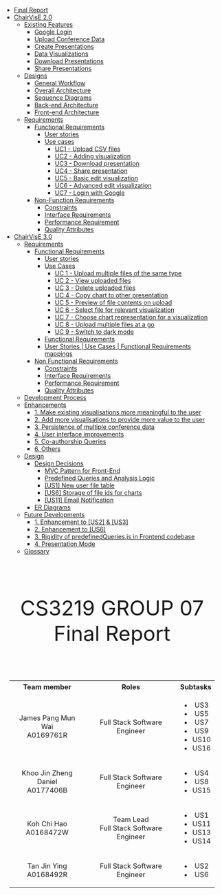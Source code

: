 - [Final Report](#final-report)
- [ChairVisE 2.0](#chairvise-20)
  - [Existing Features](#existing-features)
    - [Google Login](#google-login)
    - [Upload Conference Data](#upload-conference-data)
    - [Create Presentations](#create-presentations)
    - [Data Visualizations](#data-visualizations)
    - [Download Presentations](#download-presentations)
    - [Share Presentations](#share-presentations)
  - [Designs](#designs)
    - [General Workflow](#general-workflow)
    - [Overall Architecture](#overall-architecture)
    - [Sequence Diagrams](#sequence-diagrams)
    - [Back-end Architecture](#back-end-architecture)
    - [Front-end Architecture](#front-end-architecture)
  - [Requirements](#requirements)
    - [Functional Requirements](#functional-requirements)
      - [User stories](#user-stories)
      - [Use cases](#use-cases)
        - [UC1 - Upload CSV files](#uc1---upload-csv-files)
        - [UC2 - Adding visualization](#uc2---adding-visualization)
        - [UC3 - Download presentation](#uc3---download-presentation)
        - [UC4 - Share presentation](#uc4---share-presentation)
        - [UC5 - Basic edit visualization](#uc5---basic-edit-visualization)
        - [UC6 - Advanced edit visualization](#uc6---advanced-edit-visualization)
        - [UC7 - Login with Google](#uc7---login-with-google)
    - [Non-Function Requirements](#non-function-requirements)
      - [Constraints](#constraints)
      - [Interface Requirements](#interface-requirements)
      - [Performance Requirement](#performance-requirement)
      - [Quality Attributes](#quality-attributes)
- [ChairVisE 3.0](#chairvise-30)
  - [Requirements](#requirements-1)
    - [Functional Requirements](#functional-requirements-1)
      - [User stories](#user-stories-1)
      - [Use Cases](#use-cases)
        - [UC 1 - Upload multiple files of the same type](#uc-1---upload-multiple-files-of-the-same-type)
        - [UC 2 - View uploaded files](#uc-2---view-uploaded-files)
        - [UC 3 - Delete uploaded files](#uc-3---delete-uploaded-files)
        - [UC 4 - Copy chart to other presentation](#uc-4---copy-chart-to-other-presentation)
        - [UC 5 - Preview of file contents on upload](#uc-5---preview-of-file-contents-on-upload)
        - [UC 6 - Select file for relevant visualization](#uc-6---select-file-for-relevant-visualization)
        - [UC 7 - Choose chart representation for a visualization](#uc-7---choose-chart-representation-for-a-visualization)
        - [UC 8 - Upload multiple files at a go](#uc-8---upload-multiple-files-at-a-go)
        - [UC 9 - Switch to dark mode](#uc-9---switch-to-dark-mode)
      - [Functional Requirements](#functional-requirements-2)
      - [User Stories | Use Cases | Functional Requirements mappings](#user-stories--use-cases--functional-requirements-mappings)
    - [Non Functional Requirements](#non-functional-requirements)
      - [Constraints](#constraints-1)
      - [Interface Requirements](#interface-requirements-1)
      - [Performance Requirement](#performance-requirement-1)
      - [Quality Attributes](#quality-attributes-1)
  - [Development Process](#development-process)
  - [Enhancements](#enhancements)
    - [1. Make existing visualisations more meaningful to the user](#1-make-existing-visualisations-more-meaningful-to-the-user)
    - [2. Add more visualisations to provide more value to the user](#2-add-more-visualisations-to-provide-more-value-to-the-user)
    - [3. Persistence of multiple conference data](#3-persistence-of-multiple-conference-data)
    - [4. User interface improvements](#4-user-interface-improvements)
    - [5. Co-authorship Queries](#5-co-authorship-queries)
    - [6. Others](#6-others)
  - [Design](#design)
    - [Design Decisions](#design-decisions)
      - [MVC Pattern for Front-End](#mvc-pattern-for-front-end)
      - [Predefined Queries and Analysis Logic](#predefined-queries-and-analysis-logic)
      - [[US1] New user file table](#us1-new-user-file-table)
      - [[US6] Storage of file ids for charts](#us6-storage-of-file-ids-for-charts)
      - [[US11] Email Notification](#us11-email-notification)
    - [ER Diagrams](#er-diagrams)
  - [Future Developments](#future-developments)
    - [1. Enhancement to [US2] & [US3]](#1-enhancement-to-us2--us3)
    - [2. Enhancement to [US6]](#2-enhancement-to-us6)
    - [3. Rigidity of predefinedQueries.js in Frontend codebase](#3-rigidity-of-predefinedqueriesjs-in-frontend-codebase)
    - [4. Presentation Mode](#4-presentation-mode)
  - [Glossary](#glossary)

<div style="height: 100vh;">
    <div style="font-size: 3rem; text-align: center; padding-top: 5rem;">
        CS3219 GROUP 07<br>Final Report
    </div>
    <div style = "text-align: center">
        <table style="padding-top: 5rem; text-align: center; margin: 0 auto; width: 95%;">
            <tr>
                <th>Team member</th>
                <th>Roles</th>
                <th>Subtasks</th>
            </tr>
            <tr>
                <td>James Pang Mun Wai<br/>A0169761R</td>
                <td>Full Stack Software Engineer</td>
                <td>
                    <ul>
                        <li>US3</li>
                        <li>US5</li>
                        <li>US7</li>
                        <li>US9</li>
                        <li>US10</li>
                        <li>US16</li>
                    </ul>
                </td>
            </tr>
            <tr>
                <td>Khoo Jin Zheng Daniel <br/> A0177406B</td>
                <td>Full Stack Software Engineer</td>
                <td>
                    <ul>
                        <li>US4</li>
                        <li>US8</li>
                        <li>US15</li>
                    </ul>
                </td>
            </tr>
            <tr>
                <td>Koh Chi Hao <br/> A0168472W</td>
                <td>Team Lead <br> Full Stack Software Engineer</td>
                <td>
                    <ul>
                        <li>US1</li>
                        <li>US11</li>
                        <li>US13</li>
                        <li>US14</li>
                    </ul>
                </td>
            </tr>
            <tr>
                <td>Tan Jin Ying <br/> A0168492R</td>
                <td>Full Stack Software Engineer</td>
                <td>
                    <ul>
                        <li>US2</li>
                        <li>US6</li>
                    </ul>
                </td>
            </tr>
        </table> 
    </div>
</div>

<br><br><br><br><br>
# Final Report
# ChairVisE 2.0 

![ChairVisE](https://i.imgur.com/FjMDetS.png)
<center style="font-size:12px">Figure 1. ChairVisE Home Page</center>
<br/>

ChairVisE is designed to enable **conference program chairpersons** to visualize and share conference submission statistics. By parsing the information in different formats, ChairVisE aims to assist users to obtain the most value out of the information uploaded. ChairVisE also supports sharing and exporting of such visualization.


## Existing Features

### Google Login
Users can log in securely with their existing Google account which reduces the burden of remembering password. 

<p style="text-align: center"> 
<img src="https://i.imgur.com/7bJ2OAd.png" width="350px"/> 
<center style="font-size:12px">Figure 2. Navbar with login button</center>
</p>

<p style="text-align: center"> 
<img src="https://i.imgur.com/L8JFIXI.png" width="350px"/> 
<center style="font-size:12px">Figure 3. Selection of Google Account</center>
</p>
 
### Upload Conference Data
ChairVisE empowers users with the ability to upload metadata of conferences to the applications in CSV format.  

Users are given the choice of uploading of 2 different formats of conference data, namely `SoftConf` and `EasyChair`.   

<p style="text-align: center"> 
<img src="https://i.imgur.com/4qbyJW1.png" width="350px"/> 
<center style="font-size:12px">Figure 4. Import Data Format Type Account</center>
</p>

With selecting either of the formats, users are further able to choose up to 3 different table types of datasets to be uploaded, being, `Author Record`, `Review Record` and `Submission Record`.  


<p style="text-align: center"> 
<img src="https://i.imgur.com/PJUxdcb.png" width="350px"/> 
<center style="font-size:12px">Figure 5. Import Data Table Type</center>
</p>
<br/>

After deciding on the table types, users would be able to select whether their files have headers and whether they would like to use the predefined mapping within the application.

<br/>
<p style="text-align: center"> 
<img src="https://i.imgur.com/lX0FYTf.png" width="350px"/> 
<center style="font-size:12px">Figure 6. Import Data Other Options Account</center>
</p>
<br/>

After selecting all the options above, users would be able to upload their CSV files. 

<br/>
<p style="text-align: center"> 
<img src="https://i.imgur.com/mJRSX1H.png" width="350px"/> 
<center style="font-size:12px">Figure 7. Import Data Upload CSV File</center>
</p>
<br/>

### Create Presentations
Users can create presentations by adding the visualizations created.

### Data Visualizations
Users can visualize 3 types of records that they have uploaded into the system. The types of records are `Author Record`, `Review Record` and `Submission Record` and their data can be visualized in many ways.

Here is the list of visualizations available concerning the type of record uploaded: 

| Author Record | Review Record | Submission Record |
| -------- | -------- | -------- |
| Submission Rank Author | Word Cloud for Reviewer Comment | Word Cloud for All Submission Keywords |
| Submission Rank Country | Review Weighted Score Distribution | Word Cloud for Accepted Submissions Keywords |
| Submission Rank Organization | Review Weighted Evaluation Score Statistic Summary | Word Cloud for Rejected Submissions Keywords |
| | Reviewer Expertise Level Statistic Summary | Word Cloud for All Full Papers Submissions Keywords |
| | Review Confidence Level Statistic Summary | Word Cloud for All Posters and Demos Submissions Keywords |
| | Recommendation for Best Paper Distribution | Word Cloud for All Short Papers Submissions Keywords |
| | Review Count Summary for Each Submission | Word Cloud for All Workshop Submissions Keywords |
| | Reviewer Assignment Rank | Submission Rank Paper Author in Full Papers |
| | Reviewer Average Expertise Level Rank | Submission Acceptance Rate Rank Paper Author |
| | Reviewer Average Confidence Level Rank | Submission Accepted Rank Paper Author |
| | Reviewer Average Evaluation Score Rank | Submission Rank Track |
| | Number of Review Distribution | Acceptance Ratio Track |
| | Reviewer Average Expertise Level Distribution | Acceptance Ratio by Year |
| | Reviewer Average Confidence Level Distribution | |
| | Reviewer Average Evaluation Score Distribution | |
| | Average Expert Level For Submission | |
| | Average Confidence Level For Submission | |
| | Reviewer Confidence vs Score | | 

Records are also combined to generate more meaningful visualizations:
| Author Record + Submission Record | Review Record + Author Record | Submission Record + Review Record |
| -------- | -------- | -------- |
| Submission Rank Author in Full Papers | Average Weighted Score Rank Author | Acceptance Rate and Weighted Score |
| Submission Acceptance Rate Rank Author | Average Weighted Score Rank Organization | Average Weighted Score By Track |
| Submission Acceptance Rate Author Distribution | Average Weighted Score Rank Organization  | Earliest Review in Days For Submission |
| Submission Accepted Rank Author |  | Average Weighted Score Rank Paper Author |
| Submission Acceptance Rate Rank Organization | | |
| Submission Accepted Rank Organization | | |
| Submission Acceptance Rate Rank Organization | | |
| Submission Accepted Rank Country | | |

The visualization can be represented by different types of charts, including `Pie Chart`, `Bar Chart`, `Line Chart` as well as `Word Cloud`.

Example of `Pie Chart`:
![Pie Chart Example](https://i.imgur.com/v8596KR.png)
<center style="font-size:12px">Figure 8. Submission Rank Country Pie Chart</center>
<br>

Example of `Bar Chart`:
![Bar Chart Example](https://i.imgur.com/wAww8Qu.png)
<center style="font-size:12px">Figure 9. Submission Rank Author Bar Chart</center>
<br>

Example of `Line Chart`:
![Line Chart Example](https://i.imgur.com/L1JGrFc.png)
<center style="font-size:12px">Figure 10. Acceptance Ratio by Year Line Chart</center>
<br>

Example of `Word Cloud`:
![Word Cloud Example](https://i.imgur.com/8eFgmnk.png)
<center style="font-size:12px">Figure 11. Word Cloud for All Submissions</center>
<br>

### Download Presentations
Users can download their presentations as PDF for offline viewing.

![Downloading Presentation](https://i.imgur.com/ZnnIMNZ.png)
<center style="font-size:12px">Figure 12. Download Presentation UI</center>

### Share Presentations
The presentations created can be shared via email or shareable link to other users. Permissions to view or edit the shared presentation will be given to the users.

![Sharing Presentation](https://i.imgur.com/4WzguE5.png)
<center style="font-size:12px">Figure 13. Share Presentation UI</center>

## Designs
### General Workflow

<p style="text-align: center"> 
<img src="https://i.imgur.com/nFbRybS.png"/> 
<center style="font-size:12px">Figure 14. General workflow of ChairVisE 2.0</center>
</p>

The diagram above shows a general workflow of a user of ChairVisE application. 

### Overall Architecture
<p style="text-align: center"> 
<img src="https://i.imgur.com/Aeg5tON.png"/> 
<center style="font-size:12px">Figure 15. Overall Architecture of ChairVisE 2.0</center>
</p>

The overall architecture is designed with an N-tier design pattern. Single Responsibility Principle (SRP) is applied everywhere. Each layer/classes has its responsibility. The Model-View design pattern is applied to the frontend.

**Backend:**
- **UI**: The component consists of API controllers and WebPage controllers. API controllers are responsible for handling API calls by the frontend. WebPage controllers are responsible for serving static production Vue files.
- **Logic**: The main logic of the application is in Java using the Spring framework.
- **Storage**: The storage layer of the application uses the persistence framework provided by Google App Engine, using MySQL 5.6.
- **Common**: The Common component contains utility code (data transfer objects, helper classes, etc.) used across the application.

**Frontend:**
- **Models**: The models are stored in a centralised store provided by Vuex.
- **View**: The views are component-based stored in a `.vue` file.

    
### Sequence Diagrams

#### Uploading of CSV
<p style="text-align: center"> 
<img src="https://i.imgur.com/0sMZ1Nn.png"/> 
<center style="font-size:12px">Figure 16. Sequence diagram of Uploading Author CSV File</center>
</p>

The above sequence diagram describes the interactions between components when uploading an `author` csv file to ChairVisE.

### Back-end Architecture
![Back-end Architecture](https://i.imgur.com/jUF2s8H.png)
<center style="font-size:12px">Figure 17. Back-end Architecture</center>
<br>

The diagram above illustrates the backend package overview of the existing system.

**UI Component**
The UI component is the first stop for all requests received by the backend of the web application.
- ui.controller.api: Provides backend Representational State Transfer (REST) API access to the users.
- ui.controller.data: Contains helper objects to be sent to the client in JSON.
- ui.controller.webpage: Handles static file requests for the users.
- ui.advice: Handles exception thrown by the application.

**Logic Component**
The Logic component handles the business logic. In particular, it is responsible for:
- Managing CRUD operations, ensuring the integrity of data.
- Providing a mechanism for checking access control rights.

**Storage Component**
The Storage component performs create, read, update and delete (CRUD) operations on data entities individually. It contains minimal logic beyond what is directly relevant to CRUD operations.

**Common Component**
The Common component contains common utilities used across the web application.
- common.util: Contains utility classes.
- common.exceptions: Contains custom exceptions.
- common.datatransfer: Contains data transfer objects (DTOs).
- common.entity: Contains entity stored in the database.

### Front-end Architecture
<p style="text-align: center"> 
<img src="https://i.imgur.com/zf2C5aJ.png"/> 
<center style="font-size:12px">Figure 18. Front-End Architecture </center>
</p>

The package mainly consists of:
- common: Contains utility functions and the constants that are shared among other packages
- store: Contains the core logic of the application. It serves as a centralized store for all the other components
- components: Contains reusable UIs and display Logic components that are called by multiple pages
- views: Contains main UI pages that may use the reusable UIs on top of the page

#### UI Views

##### Home
![Home View](https://i.imgur.com/dsDLgtm.png)
<center style="font-size:12px">Figure 19. Home View</center>

#### Analyze
![Analyze View](https://i.imgur.com/r8p6dvP.jpg)
<center style="font-size:12px">Figure 20. Analyze View</center>


#### Import Data 
![Import Data View](https://i.imgur.com/Mt2nKMU.png)
<center style="font-size:12px">Figure 21. Import Data View</center>

## Requirements
### Functional Requirements
#### User stories 

| No. | User story | 
| -------- | -------- | 
| US1 |  As a user, I want to login via Google so that I do not need to remember any password. |
| US2 | As a user, I want to upload a `.csv` file and view different chart visualizations so that I can understand trends within the data.|
| US3 | As a user, I want to export my visualizations as a PDF, so that I can view it offline. |
| US4 | As a user, I want to share my visualizations with other users so that they can view it using a link. |
| US5 | As a user, I want other users to be able to edit my visualizations so that we can collaborate. |
| US6 | As a user, I want to create multiple visualizations so that I can create different reports. |
| US7 | As an advanced user, I want to be able to select the different type of columns in my data and display it so that I can customize my visualizations. |
| US8 | As a user, I want to edit my charts so that I can customize my visualization titles and descriptions. |

#### Use cases 

##### UC1 - Upload CSV files
###### Main Success Scenario
1. User requests to import data
2. ChairVisE shows the relevant fields to the user
3. User selects the format type of the file they will be uploading
4. User selects the table type of the file they will be uploading
5. User selects if their files have header and if they would want a predefined mapping from ChairVisE
6. ChairVisE checks if all the 4 fields have been filled up
7. ChairVisE shows the user the upload file section
8. User proceeds to upload their CSV file
9. ChairVisE redirects user and shows the mapping of the uploaded file
10. User validates their mapping
11. User selects to upload with their CSV with the relevant mappings
12. ChairVisE ask for confirmation from the user
13. User confirms the upload
14. ChairVisE stores the uploaded CSV file
Use case ends.
###### Extensions
- 8a. User uploads a non-CSV file
    - 8a1. Import Data page becomes unresponsive
Use case ends.

- 10a. User maps their columns manually
Use case resumes from step 11.


##### UC2 - Adding visualization
###### Precondition
- User has created a presentation
###### Main Success Scenario
1. User adds visualization from CSV file that is uploaded
2. The visualization is shown in the presentation
Use case ends. 
###### Extensions
- 1a. User adds visualization from CSV file that is not uploaded
    - 1a1. An empty visualization is shown in the presentation
    - Use case ends.

##### UC3 - Download presentation
###### Precondition
- User has created a presentation
###### Main Success Scenario
1. User selects presentation to be downloaded
2. User downloads presentation as a PDF file

##### UC4 - Share presentation 
###### Precondition
- User has created a presentation 
###### Main Success Scenario
1. User selects presentation to share
2. CharvisE generates a URL for user
Use case ends.

###### Extensions
- 2a. User changes the permission of URL to view only
Use case ends.
- 2b. User changes the permission of URL to edit and view
Use case ends.
- 2c. User changes the permission of URL to cannot access
Use case ends.
- 2d. User adds an email and select view only
Use case ends. 
- 2e. User adds an email and select edit and view
Use case ends.

##### UC5 - Basic edit visualization
###### Precondition
- User has created a presentation and a chart
###### Main Success Scenario
1. User selects the chart to edit 
2. ChairVisE displays the basic edit options to the user
3. User edits the relevant information
4. User saves the edit
5. CharVisE display updated information
Use case ends.
###### Extensions
- 3a. User previews the edits
Use case ends.

##### UC6 - Advanced edit visualization
###### Precondition
- User has created a presentation and a chart
###### Main Success Scenario
1. User selects the chart to edit 
2. ChairVisE displays the basic edit options to the user
3. User toggles to have the advanced edit option
4. ChairVisE displays the advanced edit option to the user
5. User edits the relevant information
6. User saves the edit
7. CharVisE display updated information
Use case ends.
###### Extensions
- 5a. User previews the edits
Use case ends.

##### UC7 - Login with Google
###### Precondition
User did not login to the website before

###### Main Success Scenario 
1. User login with their Google account
2. CharVisE redirects to home page
Use case ends.

### Non-Function Requirements

#### Constraints
The application has the following constraints:

| Type | Constraints | 
| -------- | -------- | 
| Data | Only accepts `.csv` extension files |
| Design | - Only allow one of each table type file to be uploaded. <br>  - Only can export file as PDF. <br> - Only can use predefined mapping when a file is uploaded. <br> - Only allow metadata files of `author`, `review`, `submission`. <br> |
| Implementation | The front-end of the application is developed using Vue.js and chart.js, while the backend is developed by Spring Boot.|
| Physical | - Only works with an active internet connection. <br> - Only works with a modern browser. |
| Architecture | The website must be a Single Page App (SPA). |

#### Interface Requirements

##### User Interfaces
The GUI is built mainly using Vue.js and chart.js.

##### Software Interfaces
CharVisE imports data in the form of `.csv` extension files, and exports presentation in `PDF` format.

##### Hardware Interfaces
CharVisE can store the exported file into the hard disk. Access will be managed by the operating system.

#### Performance Requirement
- CharVisE should upload `.csv` file within 10 seconds. 
- CharVisE should export presentation in `PDF` within 5 seconds. 

#### Quality Attributes

##### Extensibility
Able to extend to support other file formats such as PDF in the future.

##### Maintainability
CharVisE frontend is built with MVC pattern and backend is built with N-tier architectural style.

##### Portability
Supports modern browsers such as Chrome, Safari and Mozilla Firefox and Microsoft Edge. Should also support main-stream Operating Systems such as Windows, MacOS and Linux.

##### Reliability
The data uploaded will be the same as the data shown in the visualization.

##### Reusability
At least 50% of the existing classes can be re-used in other data-visualisation applications.

##### Security
Logging into ChairVisE is through Google OAuth, which provides highly reliable security.

##### Serviceability
CharVisE only works over an active internet connection.

# ChairVisE 3.0
## Requirements
### Functional Requirements 

#### User stories

**Priorities**: High (must have) - `* * *`, Medium (nice to have) - `* *`, Low (unlikely to have) - `*`

| No. | User story | Priority | 
| -------- | -------- | -------- | 
| US1 | As a user, I want to be able to upload multiple files of the same type, so that I can also have the option to view the visualizations that I have created from previously uploaded data files. | * * * |
| US2 | As a user, I want to be able to view the files that I have uploaded, so that I manage the files I have uploaded. | * * * | 
| US3 | As a user, I want to be able to delete the files that I have uploaded, so that I manage the files I have uploaded. | * * * |
| US4 | As a user, I want to be able to copy charts from one presentation to another, so that I won't have to re-create the existing charts again.  | * * * |
| US5 | As a user, I want to have a preview that I have uploaded, so that I can map each column correctly. | * * * |
| US6 | As a user, I want to be able to select the different table type (`author`, `review`, `submission`) that I have uploaded to the system so that I can know which visualization options that I can choose from. | * * * |
| US7 | As a user, I want to know what does the axis on my visualizations represents, so that I can have a better understanding. | * * * |
| US8 | As a user, I want to choose the different type of charts for a particular visualization, so that I can have cohesive understanding. | * * |
| US9 | As a user, I want to have more analysis options under my presentations, so that I can have more meaningful data. | * * |
| US10 | As a user, I want the advance edit to be understandable so that I can easily use the advance edit features. | * * |
| US11 | As a user, I want to receive an email notification when another shared with me their presentation. | * * |
| US12 | As a user, I want to upload multiple files at a go, so that I can reduce the time of uploading files. | * |
| US13 | As a user, I want the website to support dark mode so that I can protect myself from eye strain when using the website at night. | * |
| US14 |As a user, I want to be able to view visualisations on co-author data, so that I can analyse and interpret more on the co-author relationship. | ** |
| US15 |As a user, I want to have a standalone help page, so that I can easily know where to seek information from. | * |
| US16 | As a user, I would like to have a prompt before deleting an existing file, presentation or visualisations, so that I can minimise my deletion mistakes. | ** |

#### Use Cases

##### UC 1 - Upload multiple files of the same type
###### Main Success Scenario
1. User requests to import data
2. ChairVisE shows the relevant fields to the user
3. User selects the format type of the file they will be uploading
4. User selects the table type of the file they will be uploading
5. User selects if their files have header and if they would want a predefined mapping from ChairVisE
6. ChairVisE checks if all the 4 fields have been filled up
7. ChairVisE shows the user the upload file section
8. User proceeds to upload their CSV file
9. ChairVisE redirects user and shows the mapping of the uploaded file
10. User validates their mapping
11. User selects to upload with their CSV with the relevant mappings
12. ChairVisE ask for confirmation from the user
13. User confirms the upload
14. ChairVisE creates a new entry in the database for new file
15. ChairVisE stores the uploaded CSV file
Use case ends.
###### Extensions
- 10a. User maps their columns manually
Use case resumes from step 11.

##### UC 2 - View uploaded files
###### Main Success Scenario
1. User requests to view their upload files
2. ChairVisE displays all the uploaded files to the user
Use case ends. 

##### UC 3 - Delete uploaded files
###### Precondition
- User has uploaded some files
###### Main Success Scenario
1. User request to view their upload files
2. ChairVisE displays all the uploaded files to the user
3. User selects one of the files to delete
4. ChairVisE confirms with the user on the action
5. User confirms action
6. ChairVisE deletes the uploaded file
Use case ends.
###### Extensions
- 5a. User cancels actions
Use case ends. 

##### UC 4 - Copy chart to other presentation
###### Precondition
- User already has 2 existing presentation
- User has at least one chart on 1 of the 2 presentation
###### Main Success Scenario
1. User opens one of the existing presentations with at least one existing chart
2. User request to copy one of the charts
3. ChairVisE displays all existing presentation to the user
4. User selects one of the existing presentations
5. ChairVisE copies the chart with the corresponding chart setting to the selected presentation
6. ChairVisE redirects to the selected presentation page
Use case ends.
###### Extensions
- 4a. User cancel the export
Use case ends. 

##### UC 5 - Preview of file contents on upload
###### Precondition
- User is at the mapping page after uploading their csv

###### Main Success Scenario
1. ChairVisE display header and top 5 rows in csv file
Use case ends.

##### UC 6 - Select file for relevant visualization
###### Precondition
- User already has an existing presentations
###### Main Success Scenario
1. User selects one of their existing presentation
2. ChairVisE displays a selection area of the file types that the user has previously uploaded
3. User selects the different table types
4. ChairVisE displays the different filters options to the user
5. User selects one of the filter options
6. ChairVisE displays the chart for the relevant options
Use case ends.
###### Extensions
- 2a. User hasn't uploaded any files
    - 2a1. ChairVisE displays the relevant message to the user
Use case ends.

##### UC 7 - Choose chart representation for a visualization
###### Preconditions
- User already has an existing presentation with one existing visualizations within the presentation
###### Main Success Scenario
1. ChairVisE displays an option to allow the user to choose from different chart representations for an existing visualization
2. User selects another representation for the current visualization
3. ChairVisE updates the current visualization to the user-selected representation
Use case ends. 

##### UC 8 - Upload multiple files at a go
###### Main Success Scenario
1. User selects more than 1 file
2. User drag and drop the multiple files into ChairVisE
3. ChairVisE shows that multiple files have been uploaded
4. Continue with **UC 1** for each file
Use case ends.

##### UC 9 - Switch to dark mode
###### Main Success Scenario
1. User switches to dark mode
2. ChairVisE updates user interface to dark mode
Use case ends.

#### Functional Requirements
1. The user should be able to upload multiple files of the same type (author, review, submission)
2. The user should be able to view all the files they have previously uploaded
3. The user should be able to delete files they have previously uploaded
4. The user should be able to copy specified charts with the corresponding settings from one presentation to another presentation
5. The user should be able to preview a partial data of the CSV file they have uploaded on the mapping page
6. The user should be able to select the different table type (`author`, `review`, `submission`) of files uploaded to be visualized
7. The user should be able to see the axis labels on all the charts they have created 
8. For some of the user's visualization, the user should be able to change between different charts for their visualization
9. The user should receive an email when other users share their presentation with this particular user
10. The user should be able to change to a dark mode
11. The user should be able to view all help instructions in the help page
12. The user should get a prompt before deleting files, presentations and visualisations

#### User Stories | Use Cases | Functional Requirements mappings  

| User Stories | Use cases | Functional Requirements |
|:------------ | --------- | ----------------------- |
| US1          | UC1       | FR1                     |
| US2          | UC2       | FR2                     |
| US3          | UC3       | FR3                     |
| US4          | UC4       | FR4                     |
| US5          | UC5       | FR5                     |
| US6          | UC6       | FR6                     |
| US7          | -         | FR7                     |
| US8          | UC7       | FR8                     |
| US9          | -         | -                       |
| US10         | -         | -                       |
| US11         | -         | FR9                     |
| US12         | UC8       | -                      |
| US13         | UC9       | FR10                    |
| US15         | -         | FR11                    |
| US16         | -         | FR12                    |
### Non Functional Requirements 

#### Constraints
The application has the following constraints:

| Type | Constraints | 
| -------- | -------- | 
| Data | Only accepts `.csv` extension files |
| Design | - Only can export the file as PDF. <br> - Only can use predefined mapping when a file is uploaded. <br> - Only allow metadata files of `author`, `review`, `submission`. <br> |
| Implementation | The front-end of the application is developed using Vue.js and chart.js, while the backend is developed by Spring Boot.|
| Physical | - Only works with an active internet connection. <br> - Only works with a modern browser. |
| Architecture | The website must be a Single Page App (SPA). |

#### Interface Requirements

##### User Interfaces
The GUI is built mainly using Vue.js and chart.js.

##### Software Interfaces
CharVisE imports data in the form of `.csv` extension files, and exports presentation in `PDF` format.

##### Hardware Interfaces
CharVisE can store the exported file into the hard disk. Access will be managed by the operating system.

#### Performance Requirement
- CharVisE should upload `.csv` file within 10 seconds. 
- CharVisE should export presentation in `PDF` within 5 seconds. 

#### Quality Attributes

##### Extensibility
Able to extend to support other file formats such as PDF in the future.

##### Maintainability
CharVisE frontend is built with MVC pattern and backend is built with N-tier architectural style.

##### Portability
Supports modern browsers such as Chrome, Safari and Mozilla Firefox and Microsoft Edge. Should also support main-stream Operating Systems such as Windows, MacOS and Linux.

##### Reliability
The data uploaded will be the same as the data shown in the visualization. 

##### Reusability
At least 50% of the existing classes can be re-used in other data-visualisation applications.

##### Security
Logging into ChairVisE is through Google OAuth, which provides highly reliable security.

##### Serviceability
CharVisE only works over an active internet connection.

## Development Process

Our team adopted an agile way of development. We wanted to deliver features efficiently while compromising unexpected events and adapting with requirement changes along the way. Constant communication and clarification between one another was a major factor in ensuring that the project goes smoothly.

In particular, we followed a *SCRUM* process while working on this project. Koh Chi Hao acted as the *scrum master*, overseeing the overall progress of the project. The team met up face-to-face weekly that simulates a *weekly scrum*, to update the progress of everyone on their tasks, highlight the problems faced during the development process and to plan what each member should do for the week ahead.

Before the start of the project, we formulated a product backlog based on 6 requirements provided by our *product owner* - Doctor Bimlesh using GitHub [issues](https://github.com/CS3219-SE-Principles-and-Patterns/chairvise3-0-ghost-3/issues?q=is%3Aissue+is%3Aclosed). We also drafted a rough timeline for the implementation of each feature and adopted a *bi-weekly sprints*.

The following shows the schedule of what we have done throughout the 6 weeks: 

![](https://i.imgur.com/QpQESXr.png)
![](https://i.imgur.com/k3m91E3.png)

## Enhancements

### 1. Make existing visualisations more meaningful to the user
#### 1a. [US7] Labels for X and Y-axis
As ChairVisE 2.0 only shows the x and y-axis when the cursor is hovers over the chart, this functionality could not be applied to the pdf that is exported. Hence, we have added editable x and y-axis labels to the chart. This will be clearer for the audiences to understand what those axes represent.
![](https://i.imgur.com/u0qjreO.png)
<center style="font-size:12px">Figure 22. Chart with the addition of x and y labels</center>

#### 1b. [US8] Multiple chart representations
This functionality allows users to toggle certain visualisation analysis from `bar` chart to `pie` chart and vice versa. Hence, this provides users with more chart representation to choose from.

<p style="text-align: center"> 
<img src="https://i.imgur.com/5fgH8KD.jpg"/> 
<center style="font-size:12px">Figure 23. Bar-Pie Chart Toggle Button</center>
</p>

<p style="text-align: center"> 
<img src="https://i.imgur.com/yUJEcQb.jpg"/> 
<center style="font-size:12px">Figure 24. Bar Chart for Submission Rank Track</center>
</p>

<p style="text-align: center"> 
<img src="https://i.imgur.com/JYgg8qL.jpg"/> 
<center style="font-size:12px">Figure 25. Pie Chart for Submission Rank Track</center>
</p>

In figure 24 to figure 25, it shows the transformation of `bar` chart to `pie` chart for the `submission rank track` analysis.

The following sequence diagram shows the implementation when a user toggles a visualisation from `bar` chart to `pie` chart:

<p style="text-align: center"> 
<img src="https://i.imgur.com/lS0L6ii.jpg"/> 
<center style="font-size:12px">Figure 26. Bar Chart to Pie Chart Sequence Diagram</center>
</p>

1. User toggles chart type to `bar` chart and selects `save`. The view (`BasicSectionDetail.vue`) will send a request with `editForm` information to the store (`section.js`)
2. The store will send a HTTP PUT request to the link `/api/presentations/${presentationId}/sections/${id}` to controller (`PreseentationSectionController.java`)
    - `presentationId` (Id of presentation to be updated
    - `sectionId` (Id of presentationSection to be updated
    - `newPresentationSection` (presentationSection to replace)
3. The controller calls `findById(sectionId)` using the passed in sectionId to retrieve the corresponding old presentation section from presentationSection logic (`PresentationSectionLogic.java`)
4. After getting the old presentationSection, it calls presentationSection logic (`PresentationSectionLogic.java`) to update the old presentationSection to the new presentationSection, which returns an updated presentationSection. 
5. Finally, the controller encapsulates the returned presentationSection into a `PresentationSectionRequestResponse` to be returned to the store.

### 2. Add more visualisations to provide more value to the user
#### 2a. [US9] More analysis options
- `Average reviewer expertise level for each author, organization and country. (3 visualisations with different x-axis)`
<br>This chart shows the average reviewer's expertise level that reviews all the submissions for each author. This allows users to know which author's submissions are being reviewed by more expert reviewers. (Same goes for organization and country)

![](https://i.imgur.com/SsybWMF.png)
<center style="font-size:12px">Figure 27. Average Reviewer's Expertise Level per Author</center><br>

- `Submission Rejected Rank Track and Submission Rejected Rank Author (2 visualisations with different x-axis)`
<br>This chart shows the number of submissions that were rejected in each track. This allows us to get the info on which track gets rejected more often than the other. (Same goes for author)

![](https://i.imgur.com/KF6h8y6.png)
<center style="font-size:12px">Figure 28. Bar chart of Submission Rejected Rank Track</center><br>

- `Average Number of Days to Review By Track`
<br>This chart shows the average number of days taken to review each track, which gives us an insight on the efficiency of the reviewing process for each track.

![](https://i.imgur.com/B6ynvOl.png)
<center style="font-size:12px">Figure 29. Bar chart of Average Number of Days to Review By Track</center><br>

- `Average Reviewer's Expertise Level By Track`
<br>This chart shows the average reviewer's expertise level for each track. This provides information on the expected expertise level of reviewers for each track.

![](https://i.imgur.com/SUj12ku.png)
<center style="font-size:12px">Figure 30. Bar chart of Average Reviewer's Expertise Level By Track</center>

### 3. Persistence of multiple conference data
#### 3a. [US1] Allow multiple uploads for files of the same type (author, review, submission)

Allowing the uploading of multiple conference data allows users to compare different dataset from different files. This will increase user efficiency and the ability to view trends is much easier.

For example, now the user can have the ability to upload multiple author or submission or review `csv` files without overriding the existing content. 

![](https://i.imgur.com/2kHYmVC.png)
<center style="font-size:12px">Figure 31. Sequence diagram of multiple conference data upload</center><br>

#### 3b. [US2] View files that are uploaded

Users can view all their uploaded files. This allows the user to manage all their uploaded file in a single location. 

<p style="text-align: center"> 
<img src="https://i.imgur.com/33Nx2E0.jpg"/> 
<center style="font-size:12px">Figure 32. View Uploaded Files Page</center>
</p>

The following sequence diagram shows the implementation of viewing of uploaded files: 

<p style="text-align: center"> 
<img src="https://i.imgur.com/qv3Wbxx.jpg"/> 
<center style="font-size:12px">Figure 33. Sequence Diagram for view for uploaded files</center>
</p>

1. When the user selects to view their uploaded files, `UploadedFiles.vue` will send a request the data from the store (`userFile.js`)
2. The store will send a GET request with a request link of `/api/files` to the relevant controller (`UserFileController.java`) 
3. The controller will first verify the login user (with `GateKeeper.java`) and gets the `UserInfo` in return
4. The controller will then call the logic for all the user files by passing the user email in the function `findByUserEmail`
5. The logic will forward the request to fetch from the repository (`UserFileRepository.java`) to fetch the relevant user files.
6. The returned values are returned to the view. 

#### 3c. [US3] Delete files that are uploaded
With the addition of uploading multiple files, we also implemented the option of deleting uploaded files which allow users to de-clutter the number of files uploaded as well as to have better file management.

![](https://i.imgur.com/wWWjoCK.png)
<center style="font-size:12px">Figure 34. Delete operation in UploadedFiles.vue</center><br>

The following shows the sequence diagram when deleting a certain author file named `author.csv`. The `userFile` is first removed from the database, followed by the corresponding `authorRecord` identified by the primary key, `fileId`. The same sequence diagram can be applied to review and submission files.

![](https://i.imgur.com/Kemt12N.png)
<center style="font-size:12px">Figure 35. Sequence Diagram for deleting uploaded files</center>

### 4. User interface improvements
#### 4a. [US4] Copy charts to another presentation
This functionality allows users to copy any chart from one presentation to another presentation, which makes the process of creating the same chart information to a different presentation easier.

<p style="text-align: center"> 
<img src="https://i.imgur.com/9KArD7N.jpg"/> 
<center style="font-size:12px">Figure 36. Copy button on each chart</center>
</p>

<p style="text-align: center"> 
<img src="https://i.imgur.com/IhRUfaD.jpg"/> 
<center style="font-size:12px">Figure 37. Popup dialog to select copy to presentation</center>
</p>

The following sequence diagram shows the implementation of copying a chart from one presentation to another presentation:

<p style="text-align: center"> 
<img src="https://i.imgur.com/IKVY767.jpg"/> 
<center style="font-size:12px">Figure 38. Copy Presentation Sequence Diagram</center>
</p>

1. When the user selects `copy` from the chart, the view (`BasicSectionDetail.vue`) will send a request to open the view (`CopyPresentationPanel.vue`) dialog to allow the user to select which presentation to be copied to.
2. After the user selects a presentation, it will send a request with `presentation` to the store (`section.js`)
3. The store will send a HTTP POST request to link `/api/presentations/${presentationId}/sections/${id}`  to the controller (`PresentationSectionController.java)
- `presentationId` (Id of presentation to be copied to)
- `sectionId` (Id of presentationSection to copy)
4. The controller calls `findById(presentationId)` using the passed in presentationId to retrieve the corresponding presentation from presentation logic (`PresentationLogic.java`) 
5. The controller then calls `findById(sectionId)` using the passed in sectionId to retrieve the corresponding presentation section from presentationSection logic (`PresentationSectionLogic.java`)
6. After getting both presentation and presentationSection, it calls presentationSection logic (`PresentationSectionLogic.java`) to save the presentationSection to the presentation, which returns a new presentationSection.
7. Finally, the controller encapsulates the returned presentationSection into a `PresentationSectionRequestResponse` to be returned to the store.

#### 4b. [US5] Preview first few rows of uploaded file
With this addition, users can view what each column represents when mapping each column to the predefined field, which makes the mapping process easier and more convenient.

![](https://i.imgur.com/ztrncG0.png)

#### 4c. [US6] Selection of specific files to be analysed
Having the ability to upload multiple files, this feature allows the user to select the files they would like to include in the visualization. This feature provides a drop-down to allow the user to select the different table types of file they want and the section will be filtered according to the combination of the files they have picked. 

<p style="text-align: center"> 
<img src="https://i.imgur.com/FvHpDkB.jpg"/> 
<center style="font-size:12px">Figure 39. Select files for visualization</center>
</p>

The following sequence diagram shows the implementation of adding a new chart section: 

<p style="text-align: center"> 
<img src="https://i.imgur.com/mm5qFRj.png"/> 
<center style="font-size:12px">Figure 40. Sequence Diagram for adding a new chart section</center>
</p>

1. After user selects `Add New Section`, the view (`SectionListPanel.vue`) will send a request with the `presentationId`, `selectedNewSection`, `dataSet` (userEmail) and `keys` (fileIds) to the store (`section.js`)
2. The store will send a HTTP POST request to the link `/api/presentations/${presentationId}/sections` with the body content containing `presentationSection` and `fileIds` to the controller (`PresentationSectionController.java`)
3. The request is encapsulated in the `PresentationSectionRequestResponse` object
4. The controller first call the passed in `PresentationSectionRequestResponse` to get corresponding presentationSection and calls the presentationSection logic (`PresentationSectionLogic.java`) to save the new presentationSection, which returns a new presentationSection
5. The controller then calls the loops through the fileIds with `PresentationSectionRequestResponse` and call the presentationSectionUserFile logic (`PresentationUserFileLogic.java`) to save the presentationUserFile, which returns a new presentationSectionUserFile.
6. After getting the presentationSectionUserFile, the controller proceed to call the returned `PresentationSectionUserFile` to retrieve the fileId and push it to the list of fileIds.
7. The controller finally encapsulates both the returned presentationSection and the list of fileIds into a `PresentationSectionRequestResponse` to be return to the store. 

#### 4d. [US10] Re-ordering of controls in advanced edit mode
The controls in advanced edit mode are rearranged to be at the same level as their sections for a better visual flow.

![](https://i.imgur.com/vpvH5iS.png)
<center style="font-size:12px">Figure 41. Updated Positions of Advanced Edit Controls</center>

#### 4e. [US13] Dark Mode
In this day and age, every piece of software comes with a dark mode because dark mode is proven to be less straining on the eyes. There is a toggle switch on the top right-hand side of the navigation bar where the user can toggle between `light` and `dark` mode.

![](https://i.imgur.com/YKQEsfX.png)
<center style="font-size:12px">Figure 42. Light mode (Home page)</center>

<br>

![](https://i.imgur.com/KdHwzxY.png)
<center style="font-size:12px">Figure 43. Dark mode (Home page)</center>

<br>

![](https://i.imgur.com/gYwrW0B.png)
<center style="font-size:12px">Figure 44. Dark mode (Analyze page)</center>

#### 4f. [US15] Shift help instructions to an individual help page
As ChairVisE 2.0 help instruction is placed in the home page. Hence, we have separated it from `home page` to `help page`. This will be clearer for the users to find help instruction from the navigation bar `help`.

<p style="text-align: center"> 
<img src="https://i.imgur.com/Cx6GZZF.jpg"/> 
<center style="font-size:12px">Figure 45. Help Page</center>
</p>

#### 4g. [US16] Confirmation prompt before deletion (uploaded files, presentations, visualisations)
A confirmation prompt will pop up before the user deletes the particular item to prevent them from mistakenly delete important files, presentations and visualisations. The prompts will have the following format:

![](https://i.imgur.com/7cMyJJd.png)
<center style="font-size:12px">Figure 46. Confirmation prompt for deletion</center>

### 5. Co-authorship Queries
#### 5a. [US14] Co-authorship Queries
By having the different visualization for co-authorship, it enables the user to see more potential trends between `countries`,`authors` and `organization`. The different pair of collaboration between `country-country`, `author-author` and `organization-organization` is available to the user.

![](https://i.imgur.com/nSLnLUh.png)
<center style="font-size:12px">Figure 47. Visualization for author-author pair</center><br>

![](https://i.imgur.com/sEuZHYw.png)
<center style="font-size:12px">Figure 48. Visualization for country-country pair</center><br>

![](https://i.imgur.com/pWV5HpB.png)
<center style="font-size:12px">Figure 49. Visualization for organization-organization pair</center><br>

### 6. Others
#### 6a. [US11] Email Notifications when sharing to other users

Whenever user *A* shares a presentation with user *B* via email, using `SendGrid` email feature, an email will be sent to the user *B* email notifying that someone has shared with them a presentation with the ability to `edit` or `view` only.

![](https://i.imgur.com/hMiUchE.png)
<center style="font-size:12px">Figure 50. Sequence diagram for email notification</center><br>

Once the email has been sent out by the SendGrid system, user *B* will receive the email. From the email, user *B* can simply click on *Open in ChairVisE* button and they will be redirected to ChairVisE website with the presentation. A screenshot of how the email looks like is provided below.

![](https://i.imgur.com/BECsztO.png)
<center style="font-size:12px">Figure 51. User receiving email from SendGrid</center><br>

## Design

### Design Decisions
This section highlights the design decisions that we have adopted,  either continuing from the existing ChairVisE 2.0 or the design decisions we have chosen for the new features implemented. 

#### MVC Pattern for Front-End
In ChairVisE, the Front-End adopts an MVC pattern, where `Model` is represented by the different variables within the store, `Controller` is represented by the methods provided within the store and can be called by `View` and `View` is represented by the `.vue` files itself. 

We chose to adopt the existing MVC framework used as it segregates the responsibility of what each component should do. By using the store as the single source of truth, it allows different `View` components to access the data within it, without having to pass the data between components. This de-couples the components within `View`. On top of that, the store also provides methods which act as a `Controller` for the `View` components to update the data within the store. 

#### Predefined Queries and Analysis Logic
The `predefinedQueries.js` file is build to be extensible only to a certain extent. For example, the `predefinedQueries.js` only allows other developers to build simple SQL queries that require only 1 or multiple different tables. This violates the Open-Closed Principle and is a bad design pattern because it does not allow other types of SQL queries. What if in the future, we need to add new SQL queries that are complex and have nested queries. How can we do that with the current `predefinedQueries.js`? 

On top of that, the way the SQL queries are being formed within the `AnalysisLogic.java` has to concatenate in a certain way that does not allow the SQL query to be flexible. Currently it follows this particular order: `SELECT %s FROM %s`, `WHERE %s`, `AND %s`, `GROUP BY %s`, `ORDER BY %s`. This particular order assumes that within each SQL statement there will be only an `AND` statement and no `OR` statement. This is certainly not true if the goal is to be extensible. 

Furthermore, within the `AnalysisLogic.java`, there is a particular snippet of code that does not allow SQL tables to be renamed. 

```java
 String tablesStr = analysisRequest.getInvolvedRecords().stream()
                .map(PresentationSection.Record::getName)
                .collect(Collectors.joining(","));
```

This snippet of code assumes that all SQL tables will be joined with a comma. This will eliminate certain features of SQL such as renaming tables and joining of multiple same tables. 

To solve this problem, there should be an additional field within the `predefinedQueries.js` called `rename`. The following snippet shows how it can be implemented in future.

```jsonld
involvedRecords: [
    {
      name: 'submission_record',
      customized: false,
      rename: 'sr1'
    },
    {
      name: 'submission_record',
      customized: false,
      rename: 'sr2'
    }
],
```

#### [US1] New user file table 
##### Possibilities 
To make this feature possible, a new `entity` called `UserFile.java` has been created, which stores the `file_name`, `file_type`, `table_type` and other details of a particular file. The reason why we need to store all these fields is that with this new `UserFile.java` entity, it opens up new possibilities like analyzing multiple files, managing uploaded files and analyzing multiple same file type.

##### Problems
In the process of building this feature, all the test cases written for `CharVisE 2.0` broke. The reason is because of the way different `Record` related entities are designed. They are not designed with extensibility in mind. When we decide to add the field `fileId` to the `Author`, `Review` and `Submission` entities, a lot of classes that are dependent on these entities have broke. This is a clear sign that there are a lot of dependencies going on within the different classes which is an anti-pattern.

On top of that, the test cases for the `RecordController.java` broke because of the change in the HTTP body request. The way the test is designed does not allow changes within the HTTP body request. This is detrimental to the development process because when an entity changes, it will break the different test cases.

This is why we chose not to update all the 60 test cases because of bad design and limited development time frame.

#### [US6] Storage of file ids for charts
To allow storing of file ids, we have to make additional changes to store the relevant file ids in `predefinedQueries.js`, passing of the file ids to the backend API and add additional tables to store those file ids. 

##### File IDs in `predefinedQueries.js`
Rather than adding the file ids within the `data` portion within each query, we segregated the file ids to be on its own. The reason that we took this approach is that, if we were to put the file ids within the `data` portion, we will have to edit the existing `presentationSection` model structure, which could take us a lot of time to fix up those changes.

##### Passing of file ids to backend API. 
With the addition of the new file ids, we changed how we passed the data from the store to the backend API. Previously, we only pass the `presentationSection` data to the backend API through the body. With the addition of file ids, we encapsulated the `presentationSection` data with the file ids as one object to pass it to the backend API. 


With this new object passed to the backend API, `presentationSectionController` which was responsible for handling the API call has to be changed as well. We created a new object (`PresentationSectionRequestResponse`) to handle this new request body type that is passed in and also to encapsulate the similar object type to pass back to the front-end to handle the response after. 

##### Additional DB tables to store the file ids. 
These additional file ids require a change in the DB structure to store it. We added a table (`PresentationSectionUserFile`) to store the relationship between each presentation section and their file ids. 

We adopted this approach of storing the relationship between the presentation section and their file ids over storing the file ids as a list within the `PresentationSection` to cater for the ease of future edits of the file ids for each chart. Also, adopting the current approach allows us to clearly define the relationship presentationSection and their file ids. 

#### [US11] Email Notification

##### Configuration
When building the email notification feature, we have a class `SendGridConfig.java` that makes use the springboot `@Configuration` annotation to automatically add this class as a dependency to the application. Since the configuration is automatically added to the application, the auto-configuration is made easier by eliminating the need for defining certain beans that are included in the auto-configuration classes.

##### Bean for SendGrid

Within this class, we have a `@Bean` to provide the `SendGrid` class which by default is a Singleton in the eyes of SpringBoot. The reason why we chose to have a single instance of the `SendGrid` class is that we should manage access to the `SendGrid` class which is shared by the entire application. This allows any part of the application to send an email for future implementation.

##### Builder Pattern

Additionally, we have decided to use a builder pattern to create our `Mail` class. We have 5 methods that helps to create the `Mail`  class `from()`, `replyTo()`, `to()`, `addPersonalization()`, `build()`. The reason why we have decided to choose this pattern is that there is a specific set of steps to follow before creating the `Mail` class.

Furthermore, there may be a need to create different types of emails in the future. By separating these different methods, we allow this `EmailBuilder.java` to be extended in the future.

To create the `Mail` class we have to follow this particular order:
```java
 Mail mail = new SendGridEmailBuilder(templateId)
                .from(fromEmailAddress)
                .replyTo(fromName)
                .to(toEmailAddress)
                .addPersonalization(dynamicTemplateData)
                .build();
```
The builder pattern allow us to not have a giant constructor that accepts all the different parameters required to build a `Mail` class.

### ER Diagrams
The following ER Diagram shows the relationship between each table in ChairVisE 3.0: 
![](https://i.imgur.com/ZIXCjsy.png)
<center style="font-size:12px">Figure 52. ER Diagram of ChairVisE 3.0</center>

## Future Developments 

### 1. Enhancement to [US2] & [US3]

#### 1a. Further management of uploaded files
The current implementation only allows the user to view and delete all the files they have uploaded. Future development could add the capabilities to edit the file names or preview the data of uploaded files. 

### 2. Enhancement to [US6] 

#### 2a. Selection multiple files of the same table type
Currently, users can only select one of each of the same table type and a combination of different table types for analysis. For example, if the users have uploaded 2 table type of `author`, they can only select one of the `author` files that they have uploaded for analysis. Future implementation could look to allow multiple of the same table type (E.g. two `author` type files) and join the data from the 2 files for analysis.

#### 2b. Changing of file ids under advanced filters 
With the current implementation of allowing users to select the file they wish to be analysed, there's a need to state which files should be included in the charts. With that, we associated each analysis options to the relevant files that the analysis would need, and some of the file ids are specified under the `filter` field under `predefinedQueries.js`. The current implementation does not allow the user to edit the files associated with the analysis already created. Future implementation could look to allow the edits of those file ids under the advanced edit option. 

### 3. Rigidity of predefinedQueries.js in Frontend codebase
Currently, the `predefinedQueries.js` file acts as a storage for all the different queries for the different ways a user can view the different visualization. The structure of  `predefinedQueries.js`  is rigid and does not allow extensions for complex SQL queries like joining multiple tables of the same name or even nested queries. This impedes the growth of the visualisations that can be produced for ChairVisE 3.0.

Additionally, the SQL statement is stored inside the `predefinedQueries.js` and this opens the application to certain web vulnerabilities like SQL Injection. A simple man-in-the-middle would allow the attacker to change the query and get anything within the database. 

To mitigate this problem, there should be an API call to the backend with the type of visualization that the user would like to create. This way, there is no need to hardcode the SQL queries in the frontend and the logic to create a visualization can be store in the backend where it should be. As such, the application becomes extensible in the sense that, the backend can always add new visualization without ever disrupting the frontend.

### 4. Presentation Mode
The current ChairVisE only allows exporting of presentations as `pdf` files. Interactions to the charts (e.g. tool-tip hovers that show additional information of the chart) cannot be shown in the exported `pdf` files. 

A suggestion is to add a presentation mode, which shows presentations without controls (edit and delete), while still allowing the interactions to the charts. In this way, the presenter can show more chart info that is not encapsulated when the presentation is exported as `pdf`.

## Glossary 

#### Modern Browsers
Chrome, Safari, Firefox, Microsoft Edge

#### MVC
Model-View-Controller pattern

#### Google OAuth
Google's login mechanism

#### Visualization
Graphs representing the different aspects of the dataset
